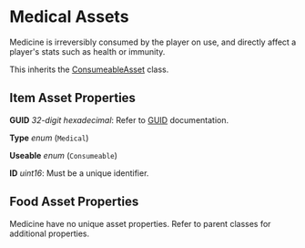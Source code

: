 Medical Assets
==============

Medicine is irreversibly consumed by the player on use, and directly affect a player's stats such as health or immunity.

This inherits the [ConsumeableAsset](/ItemAsset/ConsumeableAsset.md) class.

Item Asset Properties
---------------------

**GUID** *32-digit hexadecimal*: Refer to [GUID](/GUID.md) documentation.

**Type** *enum* (`Medical`)

**Useable** *enum* (`Consumeable`)

**ID** *uint16*: Must be a unique identifier.

Food Asset Properties
---------------------

Medicine have no unique asset properties. Refer to parent classes for additional properties.
